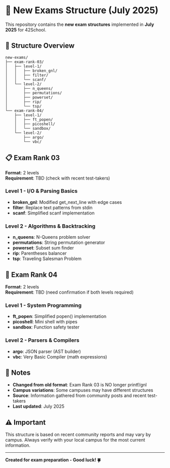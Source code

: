 # 🧠 New Exams Structure (July 2025)

This repository contains the **new exam structures** implemented in **July 2025** for 42School.

## 📂 Structure Overview

```
new-exams/
├── exam-rank-03/
│   ├── level-1/
│   │   ├── broken_gnl/
│   │   ├── filter/
│   │   └── scanf/
│   └── level-2/
│       ├── n_queens/
│       ├── permutations/
│       ├── powerset/
│       ├── rip/
│       └── tsp/
└── exam-rank-04/
    ├── level-1/
    │   ├── ft_popen/
    │   ├── picoshell/
    │   └── sandbox/
    └── level-2/
        ├── argo/
        └── vbc/
```

## 📋 Exam Rank 03

**Format**: 2 levels  
**Requirement**: TBD (check with recent test-takers)

### Level 1 - I/O & Parsing Basics
- **broken_gnl**: Modified get_next_line with edge cases
- **filter**: Replace text patterns from stdin
- **scanf**: Simplified scanf implementation

### Level 2 - Algorithms & Backtracking  
- **n_queens**: N-Queens problem solver
- **permutations**: String permutation generator
- **powerset**: Subset sum finder
- **rip**: Parentheses balancer
- **tsp**: Traveling Salesman Problem

## 🚀 Exam Rank 04

**Format**: 2 levels  
**Requirement**: TBD (need confirmation if both levels required)

### Level 1 - System Programming
- **ft_popen**: Simplified popen() implementation
- **picoshell**: Mini shell with pipes
- **sandbox**: Function safety tester

### Level 2 - Parsers & Compilers
- **argo**: JSON parser (AST builder)
- **vbc**: Very Basic Compiler (math expressions)

## 📝 Notes

- **Changed from old format**: Exam Rank 03 is NO longer printf/gnl
- **Campus variations**: Some campuses may have different structures
- **Source**: Information gathered from community posts and recent test-takers
- **Last updated**: July 2025

## ⚠️ Important

This structure is based on recent community reports and may vary by campus. Always verify with your local campus for the most current information.

---

**Created for exam preparation - Good luck! 🍀**